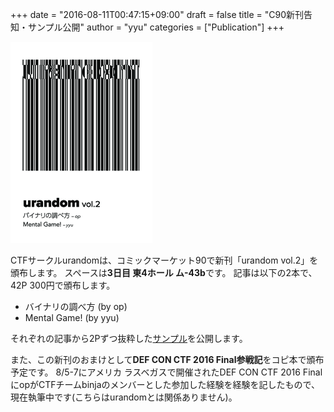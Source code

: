 +++
date = "2016-08-11T00:47:15+09:00"
draft = false
title = "C90新刊告知・サンプル公開"
author = "yyu"
categories = ["Publication"]
+++

[![C90 Sample](/images/c90_cover_thumb.png)](/pdfs/c90_sample.pdf)

CTFサークルurandomは、コミックマーケット90で新刊「urandom vol.2」を頒布します。
スペースは**3日目 東4ホール ム-43b**です。
記事は以下の2本で、42P 300円で頒布します。

* バイナリの調べ方 (by op)
* Mental Game! (by yyu)

それぞれの記事から2Pずつ抜粋した[サンプル](/pdfs/c90_sample.pdf)を公開します。

また、この新刊のおまけとして**DEF CON CTF 2016 Final参戦記**をコピ本で頒布予定です。
8/5-7にアメリカ ラスベガスで開催されたDEF CON CTF 2016 FinalにopがCTFチームbinjaのメンバーとした参加した経験を経験を記したもので、現在執筆中です(こちらはurandomとは関係ありません)。
